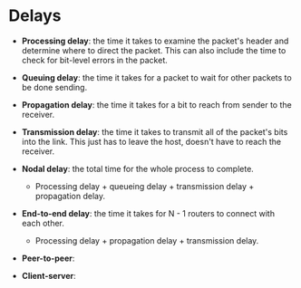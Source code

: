 # Delays

* **Processing delay**: the time it takes to examine the packet's header and determine where to direct the packet. This can also include the time to check for bit-level errors in the packet.
* **Queuing delay**: the time it takes for a packet to wait for other packets to be done sending.
* **Propagation delay**: the time it takes for a bit to reach from sender to the receiver.
* **Transmission delay**: the time it takes to transmit all of the packet's bits into the link. This just has to leave the host, doesn't have to reach the receiver.
* **Nodal delay**: the total time for the whole process to complete.
  * Processing delay + queueing delay + transmission delay + propagation delay.
* **End-to-end delay**: the time it takes for N - 1 routers to connect with each other.
  * Processing delay + propagation delay + transmission delay.

* **Peer-to-peer**: 
* **Client-server**:
